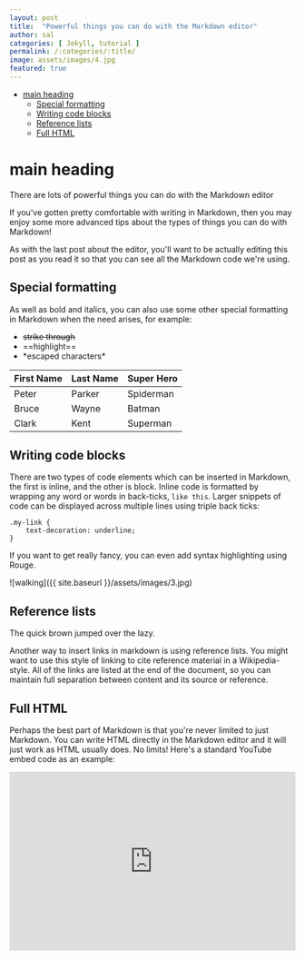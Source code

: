 ```yaml
---
layout: post
title:  "Powerful things you can do with the Markdown editor"
author: sal
categories: [ Jekyll, tutorial ]
permalink: /:categories/:title/
image: assets/images/4.jpg
featured: true
---
```


<!-- TOC depthFrom:1 depthTo:6 withLinks:1 updateOnSave:1 orderedList:0 -->

- [main heading](#main-heading)
	- [Special formatting](#special-formatting)
	- [Writing code blocks](#writing-code-blocks)
	- [Reference lists](#reference-lists)
	- [Full HTML](#full-html)

<!-- /TOC -->
# main heading

There are lots of powerful things you can do with the Markdown editor

If you've gotten pretty comfortable with writing in Markdown, then you may enjoy some more advanced tips about the types of things you can do with Markdown!

As with the last post about the editor, you'll want to be actually editing this post as you read it so that you can see all the Markdown code we're using.


## Special formatting

As well as bold and italics, you can also use some other special formatting in Markdown when the need arises, for example:

+ ~~strike through~~
+ ==highlight==
+ \*escaped characters\*

<table class="table table-bordered">
    <thead>
        <tr>
            <th>First Name</th>
            <th>Last Name</th>
            <th>Super Hero</th>
        </tr>
    </thead>
    <tbody>
        <tr>
            <td>Peter</td>
            <td>Parker</td>
            <td>Spiderman</td>
        </tr>
        <tr>
            <td>Bruce</td>
            <td>Wayne</td>
            <td>Batman</td>
        </tr>
        <tr>
            <td>Clark</td>
            <td>Kent</td>
            <td>Superman</td>
        </tr>
    </tbody>
</table>


## Writing code blocks

There are two types of code elements which can be inserted in Markdown, the first is inline, and the other is block. Inline code is formatted by wrapping any word or words in back-ticks, `like this`. Larger snippets of code can be displayed across multiple lines using triple back ticks:

```
.my-link {
    text-decoration: underline;
}
```

If you want to get really fancy, you can even add syntax highlighting using Rouge.


![walking]({{ site.baseurl }}/assets/images/3.jpg)

## Reference lists

The quick brown jumped over the lazy.

Another way to insert links in markdown is using reference lists. You might want to use this style of linking to cite reference material in a Wikipedia-style. All of the links are listed at the end of the document, so you can maintain full separation between content and its source or reference.

## Full HTML

Perhaps the best part of Markdown is that you're never limited to just Markdown. You can write HTML directly in the Markdown editor and it will just work as HTML usually does. No limits! Here's a standard YouTube embed code as an example:

<p><iframe style="width:100%;" height="315" src="https://www.youtube.com/embed/Cniqsc9QfDo?rel=0&amp;showinfo=0" frameborder="0" allowfullscreen></iframe></p>
